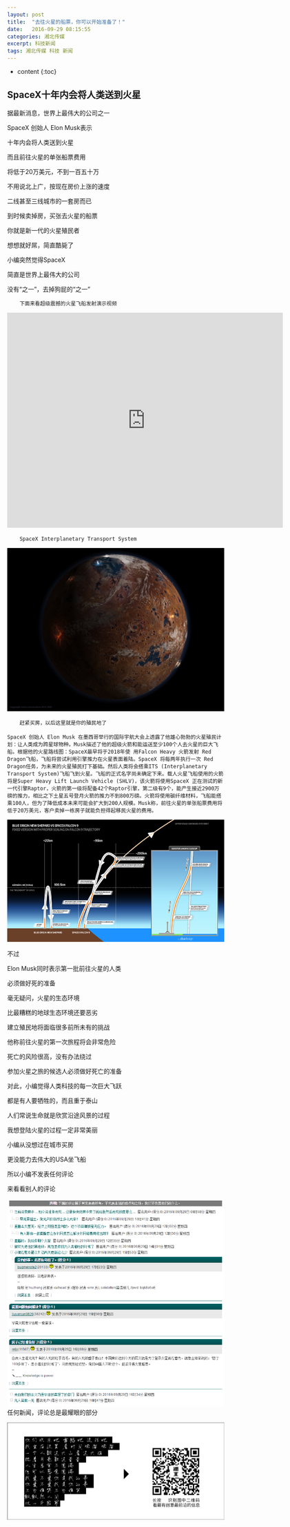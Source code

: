 ```yaml
---
layout: post
title:  "去往火星的船票，你可以开始准备了！"
date:   2016-09-29 08:15:55
categories: 湘北传媒
excerpt: 科技新闻
tags: 湘北传媒 科技 新闻
---
```


* content
{:toc}

## SpaceX十年内会将人类送到火星

据最新消息，世界上最伟大的公司之一

SpaceX 创始人 Elon Musk表示

十年内会将人类送到火星

而且前往火星的单张船票费用

将低于20万美元，不到一百五十万

不用说北上广，按现在房价上涨的速度

二线甚至三线城市的一套房而已

到时候卖掉房，买张去火星的船票

你就是新一代的火星殖民者

想想就好屌，简直酷毙了

小编突然觉得SpaceX

简直是世界上最伟大的公司

没有“之一”，去掉狗屁的“之一”

		下面来看超级震撼的火星飞船发射演示视频

<iframe frameborder="0" width="640" height="498" src="http://v.qq.com/iframe/player.html?vid=b03321llk5t&tiny=0&auto=0" allowfullscreen></iframe>

		SpaceX Interplanetary Transport System

![spacex](/css/pics/spacex/2.jpg "火星照片") 

		赶紧买房，以后这里就是你的殖民地了
    
    SpaceX 创始人 Elon Musk 在墨西哥举行的国际宇航大会上透露了他雄心勃勃的火星殖民计划：让人类成为跨星球物种。Musk描述了他的超级火箭和能运送至少100个人去火星的巨大飞船。根据他的火星路线图：SpaceX最早将于2018年使 用Falcon Heavy 火箭发射 Red Dragon飞船，飞船将尝试利用引擎推力在火星表面着陆。SpaceX 将每两年执行一次 Red Dragon任务，为未来的火星殖民打下基础。然后人类将会搭乘ITS (Interplanetary Transport System)飞船飞到火星。飞船的正式名字尚未确定下来。载人火星飞船使用的火箭将是Super Heavy Lift Launch Vehicle (SHLV)，该火箭将使用SpaceX 正在测试的新一代引擎Raptor，火箭的第一级将配备42个Raptor引擎，第二级有9个，能产生接近2900万磅的推力，相比之下土星五号登月火箭的推力不到800万磅。火箭将使用碳纤维材料，飞船能搭乘100人，但为了降低成本未来可能会扩大到200人规模。Musk称，前往火星的单张船票费用将低于20万美元，客户卖掉一栋房子就能负担得起移民火星的费用。
![spacex](/css/pics/spacex/3.jpg "发射") 

不过

Elon Musk同时表示第一批前往火星的人类

必须做好死的准备

毫无疑问，火星的生态环境

比最糟糕的地球生态环境还要恶劣

建立殖民地将面临很多前所未有的挑战

他称前往火星的第一次旅程将会非常危险

死亡的风险很高，没有办法绕过

参加火星之旅的候选人必须做好死亡的准备

对此，小编觉得人类科技的每一次巨大飞跃

都是有人要牺牲的，而且重于泰山

人们常说生命就是欣赏沿途风景的过程

我想登陆火星的过程一定非常美丽

小编从没想过在城市买房

更没能力去伟大的USA坐飞船

所以小编不发表任何评论

来看看别人的评论

![spacex](/css/pics/spacex/4.png "评论")
    任何新闻，评论总是最耀眼的部分

![spacex](/css/pics/spacex/1.png "二维码")